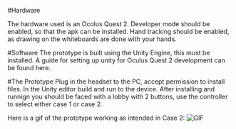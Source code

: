 
#Hardware

The hardware used is an Ocolus Quest 2.
Developer mode should be enabled, so that the apk can be installed. 
Hand tracking should be enabled, as drawing on the whiteboards are done with your hands. 

#Software
The prototype is built using the Unity Engine, this must be installed. 
A guide for setting up unity for Oculus Quest 2 development can be found here. 


#The Prototype
Plug in the headset to the PC, accept permission to install files. In the Unity editor build and run to the device.
After installing and runnign you should be faced with a lobby with 2 buttons, use the controller to select either case 1 or case 2. 

Here is a gif of the prototype working as intended in Case 2: 
![GIF](ghost_short.gif)